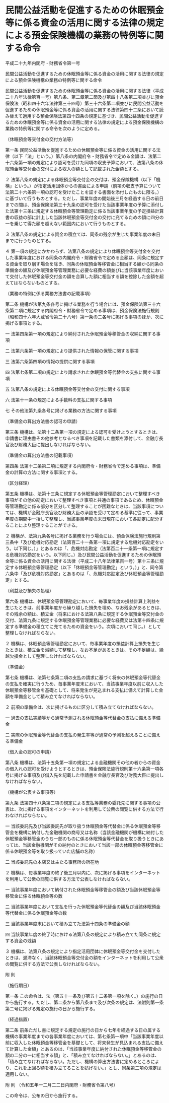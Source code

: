 # 民間公益活動を促進するための休眠預金等に係る資金の活用に関する法律の規定による預金保険機構の業務の特例等に関する命令

平成二十九年内閣府・財務省令第一号

民間公益活動を促進するための休眠預金等に係る資金の活用に関する法律の規定による預金保険機構の業務の特例等に関する命令

民間公益活動を促進するための休眠預金等に係る資金の活用に関する法律（平成二十八年法律第百一号）第八条、第二章第二節及び第四十八条第二項並びに預金保険法（昭和四十六年法律第三十四号）第三十六条第二項並びに民間公益活動を促進するための休眠預金等に係る資金の活用に関する法律第四十二条において読み替えて適用する預金保険法第四十四条の規定に基づき、民間公益活動を促進するための休眠預金等に係る資金の活用に関する法律の規定による預金保険機構の業務の特例等に関する命令を次のように定める。

（休眠預金等交付金の交付方法等）

第一条 民間公益活動を促進するための休眠預金等に係る資金の活用に関する法律（以下「法」という。）第八条の内閣府令・財務省令で定める金額は、法第二十六条第一項の規定により認可を受けた同項の収支予算において、法第八条の休眠預金等交付金の交付による収入の額として記載された金額とする。

２ 法第八条の規定による休眠預金等交付金の交付は、預金保険機構（以下「機構」という。）が指定活用団体からの書面による申請（前項の収支予算について法第二十六条第一項の認可を受けたことを証する書面を添付したものに限る。）に基づいて行うものとする。ただし、事業年度の開始後三月を経過する日の前日までの間は、預金保険法第三十九条の認可を受けた当該事業年度の予算に添付した法第十三条に規定する休眠預金等管理勘定に係る当該事業年度の予定損益計算書の収益の部に計上した当該休眠預金等交付金の交付に充てるための額に四分の一を乗じて得た額を超えない範囲内において行うものとする。

３ 法第八条の規定による資金の積立ては、同条の残余が生じた事業年度の末日までに行うものとする。

４ 第一項の規定にかかわらず、法第八条の規定により休眠預金等交付金を交付した事業年度における同条の内閣府令・財務省令で定める金額は、同条に規定する資金を取り崩す場合を除き、同条の休眠預金等移管金に相当する額から同条の準備金の額及び休眠預金等管理業務に必要な経費の額並びに当該事業年度において交付した休眠預金等交付金の額を合算した額に相当する額を控除した金額を超えてはならないものとする。

（業務の特例に係る業務方法書の記載事項）

第二条 機構が法第九条各号に掲げる業務を行う場合には、預金保険法第三十六条第二項に規定する内閣府令・財務省令で定める事項は、預金保険法施行規則（昭和四十六年大蔵省令第二十八号）第一条の二各号に掲げる事項のほか、次に掲げる事項とする。

一 法第四条第一項の規定により納付された休眠預金等移管金の収納に関する事項

二 法第六条第一項の規定により提供された情報の保管に関する事項

三 法第六条第四項の情報の提供に関する事項

四 法第七条第二項の規定により請求された休眠預金等代替金の支払に関する事項

五 法第八条の規定による休眠預金等交付金の交付に関する事項

六 法第十一条の規定による手数料の支払に関する事項

七 その他法第九条各号に掲げる業務の方法に関する事項

（準備金の算出方法書の認可の申請）

第三条 機構は、法第十二条第一項の規定による認可を受けようとするときは、申請書に理由書その他参考となるべき事項を記載した書類を添付して、金融庁長官及び財務大臣に提出しなければならない。

（準備金の算出方法書の記載事項）

第四条 法第十二条第二項に規定する内閣府令・財務省令で定める事項は、準備金の計算の方法に関する事項とする。

（区分経理）

第五条 機構は、法第十三条に規定する休眠預金等管理勘定において整理すべき事項がその他の勘定において整理すべき事項と共通の事項であるため、休眠預金等管理勘定に係る部分を区分して整理することが困難なときは、当該事項については、機構が金融庁長官及び財務大臣の承認を受けて定める基準に従って、事業年度の期間中一括して整理し、当該事業年度の末日現在において各勘定に配分することにより整理することができる。

２ 機構が、法第九条各号に掲げる業務を行う場合には、預金保険法施行規則第三条中「及び危機対応勘定（法第百二十一条第一項に規定する危機対応勘定をいう。以下同じ。）」とあるのは「、危機対応勘定（法第百二十一条第一項に規定する危機対応勘定をいう。以下同じ。）及び民間公益活動を促進するための休眠預金等に係る資金の活用に関する法律（平成二十八年法律第百一号）第十三条に規定する休眠預金等管理勘定（以下「休眠預金等管理勘定」という。）」と、同令第六条中「及び危機対応勘定」とあるのは「、危機対応勘定及び休眠預金等管理勘定」とする。

（利益及び損失の処理）

第六条 機構は、休眠預金等管理勘定において、毎事業年度の損益計算上利益を生じたときは、前事業年度から繰り越した損失を埋め、なお残余があるときは、その残余の額は、積立金（将来における法第八条に規定する休眠預金等交付金の交付、法第九条に規定する休眠預金等管理業務に必要な経費又は法第十四条に規定する準備金の積立てに充てるための資金をいう。次項において同じ。）として整理しなければならない。

２ 機構は、休眠預金等管理勘定において、毎事業年度の損益計算上損失を生じたときは、積立金を減額して整理し、なお不足があるときは、その不足額は、繰越欠損金として整理しなければならない。

（準備金）

第七条 機構は、法第七条第二項の支払の請求に基づく将来の休眠預金等代替金の支払を確実に行うため、毎事業年度末において、当該事業年度以前に収入した休眠預金等移管金を基礎として、将来発生が見込まれる支払に備えて計算した金額を準備金として積み立てなければならない。

２ 前項の準備金は、次に掲げるものに区分して積み立てなければならない。

一 過去の支払実績等から通常予測される休眠預金等代替金の支払に備える準備金

二 実際の休眠預金等代替金の支払の発生率等が通常の予測を超えることに備える準備金

（借入金の認可の申請）

第八条 機構は、法第十五条第一項の規定による金融機関その他の者からの資金の借入れの認可を受けようとするときは、預金保険法施行規則第十六条第一項各号に掲げる事項及び借入先を記載した申請書を金融庁長官及び財務大臣に提出しなければならない。

（機構が公表する事項等）

第九条 法第四十八条第二項の規定による支払等業務の委託先に関する事項の公表は、次に掲げる事項をインターネットを利用して公衆の閲覧に供する方法で行わなければならない。

一 当該委託先及び当該委託先が取り扱う休眠預金等代替金に係る休眠預金等移管金を機構に納付した金融機関の商号又は名称（当該金融機関が機構に納付した休眠預金等移管金のうち一部のものに係る休眠預金等代替金を取り扱うときにあっては、当該金融機関がその納付のときにおいて当該一部の休眠預金等移管金に係る休眠預金等を取り扱っていた店舗の名称）

二 当該委託先の本店又は主たる事務所の所在地

２ 機構は、毎事業年度の終了後三月以内に、次に掲げる事項をインターネットを利用して公衆の閲覧に供する方法で公表しなければならない。

一 当該事業年度において納付された休眠預金等移管金の額及び当該休眠預金等移管金に係る休眠預金等の数

二 当該事業年度において支払を行った休眠預金等代替金の額及び当該休眠預金等代替金に係る休眠預金等の数

三 当該事業年度末において積み立てた法第十四条の準備金の額

四 当該事業年度の終了時における法第八条の規定により積み立てた同条に規定する資金の残額

３ 機構は、法第八条の規定により指定活用団体に休眠預金等交付金を交付したときは、遅滞なく、当該休眠預金等交付金の額をインターネットを利用して公衆の閲覧に供する方法で公表しなければならない。

附 則

（施行期日）

第一条 この命令は、法（第五十一条及び第五十二条第一項を除く。）の施行の日から施行する。ただし、第二条から第八条まで及び次条の規定は、法附則第一条第二号に掲げる規定の施行の日から施行する。

（経過措置）

第二条 前条ただし書に規定する規定の施行の日から七年を経過する日の属する機構の事業年度までの各事業年度においては、第七条第一項中「当該事業年度以前に収入した休眠預金等移管金を基礎として、将来発生が見込まれる支払に備えて計算した金額」とあるのは、「当該事業年度に納付された休眠預金等移管金の額の二分の一に相当する額」と、「積み立てなければならない。」とあるのは、「積み立てなければならない。ただし、機構の算出方法書に定めるところにより、これを上回る額を積み立てることを妨げない。」とし、同条第二項の規定は適用しない。

附 則 （令和五年一二月二二日内閣府・財務省令第八号）

この命令は、公布の日から施行する。
